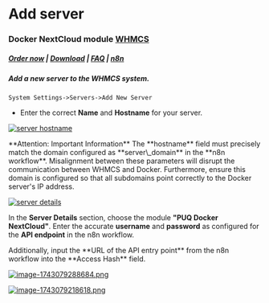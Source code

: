 # Add server

### Docker NextCloud module **[WHMCS](https://puqcloud.com/link.php?id=77)** 

##### [Order now](https://puqcloud.com/whmcs-module-docker-nextcloud.php) | [Download](https://download.puqcloud.com/WHMCS/servers/PUQ_WHMCS-Docker-NextCloud/) | [FAQ](https://faq.puqcloud.com/) | [n8n](https://puqcloud.com/link.php?id=117)

##### Add a new server to the WHMCS system.

```
System Settings->Servers->Add New Server
```

- Enter the correct **Name** and **Hostname** for your server.

[![server hostname](https://doc.puq.info/uploads/images/gallery/2025-03/scaled-1680-/image-1741287291552.png)](https://doc.puq.info/uploads/images/gallery/2025-03/image-1741287291552.png)

<p class="callout warning">**Attention: Important Information** The **hostname** field must precisely match the domain configured as **server\_domain** in the **n8n workflow**. Misalignment between these parameters will disrupt the communication between WHMCS and Docker. Furthermore, ensure this domain is configured so that all subdomains point correctly to the Docker server's IP address.</p>

[![server details](https://doc.puq.info/uploads/images/gallery/2025-03/scaled-1680-/image-1741287929855.png)](https://doc.puq.info/uploads/images/gallery/2025-03/image-1741287929855.png)  
  
In the **Server Details** section, choose the module **"PUQ Docker NextCloud"**. Enter the accurate **username** and **password** as configured for the **API endpoint** in the n8n workflow.

<p class="callout warning">Additionally, input the **URL of the API entry point** from the n8n workflow into the **Access Hash** field.</p>

[![image-1743079288684.png](https://doc.puq.info/uploads/images/gallery/2025-03/scaled-1680-/image-1743079288684.png)](https://doc.puq.info/uploads/images/gallery/2025-03/image-1743079288684.png)

[![image-1743079218618.png](https://doc.puq.info/uploads/images/gallery/2025-03/scaled-1680-/image-1743079218618.png)](https://doc.puq.info/uploads/images/gallery/2025-03/image-1743079218618.png)
